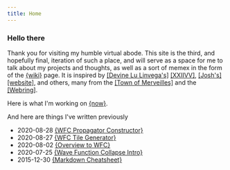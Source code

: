 ```yaml
---
title: Home
---
```


### Hello there

Thank you for visiting my humble virtual abode. This site is the third, and hopefully final, iteration of such a place, and will serve as a space for me to talk about my projects and thoughts, as well as a sort of memex in the form of the [{wiki}](wiki.html) page. It is inspired by [[Devine Lu Linvega's]](https://merveilles.town/@neauoire) [[XXIIVV]](https://wiki.xxiivv.com/site/home.html), [[Josh's]](https://merveilles.town/@joshavanier) [[website]](https://avanier.now.sh/index.html), and  others, many from the [[Town of Merveilles]](https://merveilles.town/about) and the [[Webring]](https://webring.xxiivv.com/).

Here is what I'm working on [{now}](now.html).

And here are things I've written previously

- 2020-08-28 [{WFC Propagator Constructor}](wfc_propagator_constructor.html)
- 2020-08-27 [{WFC Tile Generator}](wfc_tile_generator.html)
- 2020-08-02 [{Overview to WFC}](overview_to_wfc.html)
- 2020-07-25 [{Wave Function Collapse Intro}](intro_to_wfc.html)
- 2015-12-30 [{Markdown Cheatsheet}](mdcheatsheet.html)
